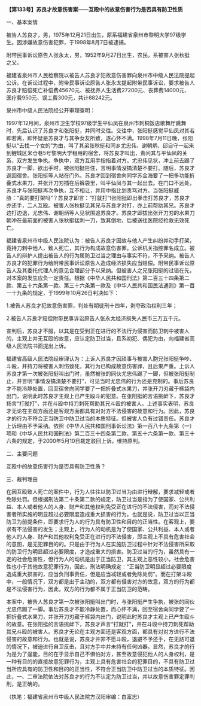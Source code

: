 **【第133号】苏良才故意伤害案——互殴中的故意伤害行为是否具有防卫性质**

一、基本案情

被告人苏良才，男，1975年12月21日出生，原系福建省泉州市黎明大学97级学生。因涉嫌故意伤害犯罪，于1998年8月7日被逮捕。

附带民事诉讼原告人张永太，男，1952年9月27日出生，农民。系被害人张秋挺之父。

福建省泉州市人民检察院以被告人苏良才犯故意伤害罪向泉州市中级人民法院提起公诉。在诉讼过程中，附带民事诉讼原告人张永太提起附带民事诉讼，要求被告人苏良才赔偿死亡补偿费45670元、被抚养人生活费27200元、丧葬费14000元、医疗费950元、误工费300元，共计88242元。

泉州市中级人民法院经公开审理查明：

1997年12月间，泉州市卫生学校97级学生平仙凤在泉州市刺桐饭店歌舞厅跳舞时，先后认识了苏良才和张阳挺，并同时交往。交往中，张阳挺感觉平仙凤对其若即若离，即怀疑是苏良才与其争女友所致，遂心怀不满。1998年7月11日晚，张阳挺以“去找一个女的”为由，叫了其弟张秋挺和同乡尤忠伟、谢朝炳、邱自守一起来到鲤城区米仓巷5号黎明大学租用的宿舍，将苏良才叫出，责问其与平仙凤的关系，双方发生争执。争执中，双方互用手指指着对方。尤忠伟见状，冲上前去踢了苏良才一脚，欲出手时，被张阳挺拦住，言明事情没搞清楚不要打。随后，苏良才返回宿舍。张阳挺等人站在门外。苏良才回到宿舍向同学苏金海要了一把多功能折叠式水果刀，并张开刀刃插在后裤袋里，叫平仙凤与其一起出去。在门口不远处，苏良才与张阳挺再次争执，互不相让，并用中指比划责骂对方。当张阳挺威胁：“真的要打架吗”？苏良才即言：“打就打”!张阳挺即出拳击打苏良才，苏良才亦还手，二人互殴。被害人张秋挺见其兄与苏良才对打，亦上前帮助其兄。苏良才边打边退，尤忠伟、谢朝炳等人见状围追苏良才。苏良才即拔出张开刀刃的水果刀朝冲在最前面的被害人张秋挺猛刺一刀，致其倒地，后被送往医院经抢救无效死亡。

福建省泉州市中级人民法院认为：被告人苏良才因故与他人产生纠纷并动手打架，竟持刀刺中他人，致人死亡，其行为构成故意伤害罪。公诉机关指控罪名成立。被告人的辩护人提出被告人的行为属防卫过当之理由与事实不符，不予采纳。被告人苏良才的犯罪行为给附带民事诉讼原告人造成经济损失应当赔偿。附带民事诉讼原告人及其委托代理人的意见合理部分予以采纳。但被害人之兄张阳挺的过错在先，对本案的发生应负一定责任。根据《中华人民共和国刑法》第二百三十四条第二款、第五十六条第一款、第三十六条第一款及《中华人民共和国民法通则》第一百一十九条的规定，于1999年10月26日判决如下：

1.被告人苏良才犯故意伤害罪，判处有期徒刑十四年，剥夺政治权利三年；

2.被告人苏良才赔偿附带民事诉讼原告人张永太经济损失人民币三万五千元。

宣判后，苏良才不服，以其是在受到正在进行的不法行为侵害而防卫刺中被害人的，主观上并无互殴的故意，应认定防卫过当，且系初犯、偶犯为由，向福建省高级人民法院书面提出上诉。

福建省高级人民法院经审理认为：上诉人苏良才因琐事与被害人胞兄张阳挺争吵、斗殴，并持刀将被害人刺伤致死，其行为已构成故意伤害罪，且后果严重。上诉人苏良才第一次被张阳挺叫出门时，虽然被张的同伙尤忠伟踢了一脚，但被张阳挺制止，并言明“事情没搞清楚不要打”，可见当时尤忠伟的行为还是克制的。事后苏良才不能冷静处置，回至宿舍向同学要了一把折叠式水果刀，并张开刀刃藏于裤袋内出门，说明此时苏良才主观上已产生殴斗的犯意。在张阳挺的言语挑衅下，苏良才扬言“打就打”，并在斗殴中持刀刺死帮助其兄斗殴的被害人。上述事实表明，苏良才无论在主观方面还是客观方面都具有对对方不法侵害的故意和行为。因此，苏良才的行为不符合正当防卫中防卫过当的本质特征。但被害人负有过错责任。苏良才上诉理由不予采纳。依照《中华人民共和国刑事诉讼法》第一百八十九条第（一）项和《中华人民共和国刑法》第二百三十四条第二款、第五十六条第一款、第三十六条的规定，于2000年5月10日裁定驳回上诉，维持原判。

二、主要问题

互殴中的故意伤害行为是否具有防卫性质？

三、裁判理由

在因互殴致人死亡的案件中，行为人往往以防卫过当为由进行辩解，要求减轻或者免除处罚。但根据刑法第二十条第二款的规定，防卫过当是指为了使国家、公共利益、本人或者他人的人身、财产和其他权利免受正在进行的不法侵害，而对不法侵害者所实施的明显超过必要限度造成重大损害的行为。也就是说，防卫过当以正当防卫为前提条件，即要求行为人的行为具有防卫性和目的的正当性。在客观上，要求有不法侵害的发生；主观上，行为人的动机是为了使国家、公共利益、本人或者他人的人身、财产和其他权利免受正在进行的不法侵害，即主观上不具有危害社会的意图，是无犯罪目的的。只是由于行为人在实施防卫过程中针对不法侵害所采取的防卫行为明显超过必要限度，才造成重大的损害。防卫过当的行为，虽然具有一定的社会危害性，但行为人的动机是出于正当防卫，其主观上恶性较小，社会危害性也小于其他故意犯罪行为，因此，刑法明确规定：“正当防卫明显超过必要限度造成重大损害的，应当负刑事责任，但是应当减轻或者免除处罚”。而在打架斗殴中，一般情况下，双方都是出于主动的，双方都有侵害对方的故意，双方的行为都是不法侵害行为，因此，双方的行为都不属于正当防卫的范畴。

本案中，被告人苏良才第一次被张阳挺叫出门时，与张阳挺产生争执，被张的同伙尤忠伟踢了一脚。事后苏良才不能冷静处置，而心怀不满，回至宿舍向同学要了一把折叠式水果刀，并张开刀刃藏于裤袋内出门，说明此时苏良才主观上已产生殴斗的故意。在张阳挺的言语挑衅下，苏良才声言“打就打”，并在斗殴中持刀刺死帮助其兄斗殴的被害人。苏良才无论在主观方面还是客观方面，都具有对对方进行不法侵害的故意和行为。也就是说，苏良才并非不愿斗殴，退避不予还手，在无路可退的情况下，被迫进行自卫反击，且对方手中并未持有任何凶器。显然，苏良才的行为是为了逞能，目的在于显示自己不惧怕对方，甚至故意侵犯他人的人身权利，是一种有目的的直接故意犯罪行为，主观上具有危害社会的犯罪目的，不具有防卫过当所应具有的防卫性和目的的正当性，不符合正当防卫中防卫过当的本质特征。因此，一、二审法院依法对苏良才的行为不认定为防卫过当，并以故意伤害罪定罪判刑，是正确的。

（执笔：福建省泉州市中级人民法院方汉阳审编：白富忠）